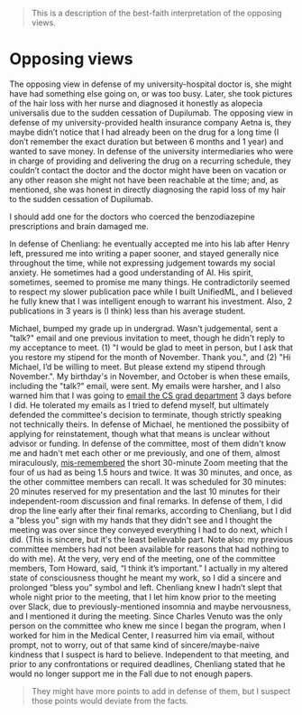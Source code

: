 > This is a description of the best-faith interpretation of the opposing views.

# Opposing views

The opposing view in defense of my university-hospital doctor is, she might have had something else going on, or was too busy. Later, she took pictures of the hair loss with her nurse and diagnosed it honestly as alopecia universalis due to the sudden cessation of Dupilumab. The opposing view in defense of my university-provided health insurance company Aetna is, they maybe didn’t notice that I had already been on the drug for a long time (I don’t remember the exact duration but between 6 months and 1 year) and wanted to save money. In defense of the university intermediaries who were in charge of providing and delivering the drug on a recurring schedule, they couldn’t contact the doctor and the doctor might have been on vacation or any other reason she might not have been reachable at the time; and, as mentioned, she was honest in directly diagnosing the rapid loss of my hair to the sudden cessation of Dupilumab. 

I should add one for the doctors who coerced the benzodiazepine prescriptions and brain damaged me.

In defense of Chenliang: he eventually accepted me into his lab after Henry left, pressured me into writing a paper sooner, and stayed generally nice throughout the time, while not expressing judgement towards my social anxiety. He sometimes had a good understanding of AI. His spirit, sometimes, seemed to promise me many things. He contradictorily seemed to respect my slower publication pace while I built UnifiedML, and I believed he fully knew that I was intelligent enough to warrant his investment. Also, 2 publications in 3 years is (I think) less than his average student.

Michael, bumped my grade up in undergrad. Wasn't judgemental, sent a "talk?" email and one previous invitation to meet, though he didn't reply to my acceptance to meet. (1) "I would be glad to meet in person, but I ask that you restore my stipend for the month of November. Thank you.", and (2) "Hi Michael, I’d be willing to meet. But please extend my stipend through November.". My birthday's in November, and October is when these emails, including the "talk?" email, were sent. My emails were harsher, and I also warned him that I was going to [email the CS grad department](https://github.com/slerman12/Detective-Sam/blob/main/3-Grads-Alliance.md) 3 days before I did. He tolerated my emails as I tried to defend myself, but ultimately defended the committee's decision to terminate, though strictly speaking not technically theirs. In defense of Michael, he mentioned the possibiity of applying for reinstatement, though what that means is unclear without advisor or funding. In defense of the committee, most of them didn't know me and hadn't met each other or me previously, and one of them, almost miraculously, [mis-remembered](https://github.com/slerman12/Detective-Sam/blob/main/7-Ongoing.md) the short 30-minute Zoom meeting that the four of us had as being 1.5 hours and twice. It was 30 minutes, and once, as the other committee members can recall. It was scheduled for 30 minutes: 20 minutes reserved for my presentation and the last 10 minutes for their independent-room discussion and final remarks. In defense of them, I did drop the line early after their final remarks, according to Chenliang, but I did a "bless you" sign with my hands that they didn't see and I thought the meeting was over since they conveyed everything I had to do next, which I did. (This is sincere, but it's the least believable part. Note also: my previous committee members had not been available for reasons that had nothing to do with me). At the very, very end of the meeting, one of the committee members, Tom Howard, said, “I think it’s important.” I actually in my altered state of consciousness thought he meant my work, so I did a sincere and prolonged “bless you” symbol and left. Chenliang knew I hadn’t slept that whole night prior to the meeting, that I let him know prior to the meeting over Slack, due to previously-mentioned insomnia and maybe nervousness, and I mentioned it during the meeting. Since Charles Venuto was the only person on the committee who knew me since I began the program, when I worked for him in the Medical Center, I reasurred him via email, without prompt, not to worry, out of that same kind of sincere/maybe-naive kindness that I suspect is hard to believe. Independent to that meeting, and prior to any confrontations or required deadlines, Chenliang stated that he would no longer support me in the Fall due to not enough papers.

> They might have more points to add in defense of them, but I suspect those points would deviate from the facts.
